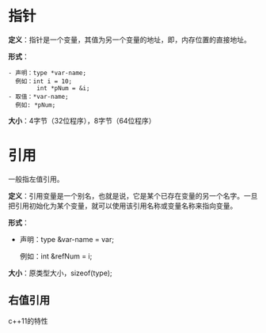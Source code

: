 # 指针

**定义**：指针是一个变量，其值为另一个变量的地址，即，内存位置的直接地址。

**形式**：

	- 声明：type *var-name; 
	  例如：int i = 10;
	        int *pNum = &i;
	- 取值：*var-name;
	  例如: *pNum;

**大小**：4字节（32位程序），8字节（64位程序）

# 引用

一般指左值引用。

**定义**：引用变量是一个别名，也就是说，它是某个已存在变量的另一个名字。一旦把引用初始化为某个变量，就可以使用该引用名称或变量名称来指向变量。

**形式**：

- 声明：type &var-name = var;

  例如：int &refNum = i;

**大小**：原类型大小，sizeof(type);



## 右值引用

c++11的特性





